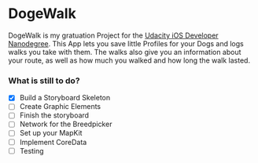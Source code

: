 # DogeWalk

DogeWalk is my gratuation Project for the [Udacity iOS Developer Nanodegree](https://www.udacity.com/course/ios-developer-nanodegree--nd003).
This App lets you save little Profiles for your Dogs and logs walks you take with them. 
The walks also give you an information about your route, as well as how much you walked and how long the walk lasted. 

### What is still to do?
- [x] Build a Storyboard Skeleton
- [ ] Create Graphic Elements
- [ ] Finish the storyboard
- [ ] Network for the Breedpicker
- [ ] Set up your MapKit
- [ ] Implement CoreData
- [ ] Testing
